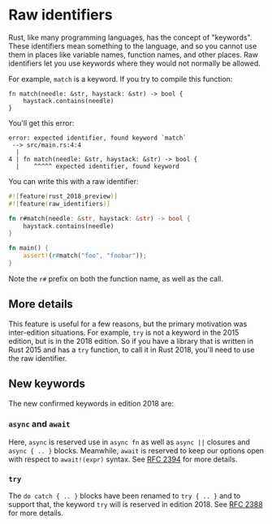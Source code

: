 # Raw identifiers

Rust, like many programming languages, has the concept of "keywords".
These identifiers mean something to the language, and so you cannot use them in
places like variable names, function names, and other places.
Raw identifiers let you use keywords where they would not normally be allowed.

For example, `match` is a keyword. If you try to compile this function:

```rust,ignore
fn match(needle: &str, haystack: &str) -> bool {
    haystack.contains(needle)
}
```

You'll get this error:

```text
error: expected identifier, found keyword `match`
 --> src/main.rs:4:4
  |
4 | fn match(needle: &str, haystack: &str) -> bool {
  |    ^^^^^ expected identifier, found keyword
```

You can write this with a raw identifier:

```rust
#![feature(rust_2018_preview)]
#![feature(raw_identifiers)]

fn r#match(needle: &str, haystack: &str) -> bool {
    haystack.contains(needle)
}

fn main() {
    assert!(r#match("foo", "foobar"));
}
```

Note the `r#` prefix on both the function name, as well as the call.

## More details

This feature is useful for a few reasons, but the primary motivation was
inter-edition situations. For example, `try` is not a keyword in the 2015
edition, but is in the 2018 edition. So if you have a library that is written
in Rust 2015 and has a `try` function, to call it in Rust 2018, you'll need
to use the raw identifier.

## New keywords

The new confirmed keywords in edition 2018 are:

### `async` and `await`

[RFC 2394]: https://github.com/rust-lang/rfcs/blob/master/text/2394-async_await.md#final-syntax-for-the-await-expression

Here, `async` is reserved use in `async fn` as well as `async ||` closures and
`async { .. }` blocks. Meanwhile, `await` is reserved to keep our options open
with respect to `await!(expr)` syntax. See [RFC 2394] for more details.

### `try`

[RFC 2388]: https://github.com/rust-lang/rfcs/pull/2388

The `do catch { .. }` blocks have been renamed to `try { .. }` and to support
that, the keyword `try` will is reserved in edition 2018.
See [RFC 2388] for more details.

